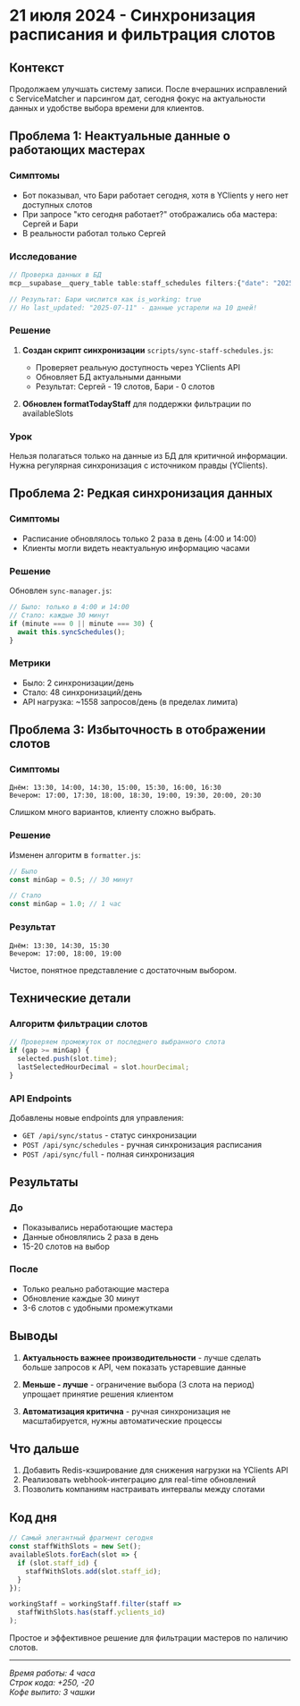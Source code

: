 # 21 июля 2024 - Синхронизация расписания и фильтрация слотов

## Контекст
Продолжаем улучшать систему записи. После вчерашних исправлений с ServiceMatcher и парсингом дат, сегодня фокус на актуальности данных и удобстве выбора времени для клиентов.

## Проблема 1: Неактуальные данные о работающих мастерах

### Симптомы
- Бот показывал, что Бари работает сегодня, хотя в YClients у него нет доступных слотов
- При запросе "кто сегодня работает?" отображались оба мастера: Сергей и Бари
- В реальности работал только Сергей

### Исследование
```javascript
// Проверка данных в БД
mcp__supabase__query_table table:staff_schedules filters:{"date": "2025-07-21"}

// Результат: Бари числится как is_working: true
// Но last_updated: "2025-07-11" - данные устарели на 10 дней!
```

### Решение
1. **Создан скрипт синхронизации** `scripts/sync-staff-schedules.js`:
   - Проверяет реальную доступность через YClients API
   - Обновляет БД актуальными данными
   - Результат: Сергей - 19 слотов, Бари - 0 слотов

2. **Обновлен formatTodayStaff** для поддержки фильтрации по availableSlots

### Урок
Нельзя полагаться только на данные из БД для критичной информации. Нужна регулярная синхронизация с источником правды (YClients).

## Проблема 2: Редкая синхронизация данных

### Симптомы
- Расписание обновлялось только 2 раза в день (4:00 и 14:00)
- Клиенты могли видеть неактуальную информацию часами

### Решение
Обновлен `sync-manager.js`:
```javascript
// Было: только в 4:00 и 14:00
// Стало: каждые 30 минут
if (minute === 0 || minute === 30) {
  await this.syncSchedules();
}
```

### Метрики
- Было: 2 синхронизации/день
- Стало: 48 синхронизаций/день
- API нагрузка: ~1558 запросов/день (в пределах лимита)

## Проблема 3: Избыточность в отображении слотов

### Симптомы
```
Днём: 13:30, 14:00, 14:30, 15:00, 15:30, 16:00, 16:30
Вечером: 17:00, 17:30, 18:00, 18:30, 19:00, 19:30, 20:00, 20:30
```
Слишком много вариантов, клиенту сложно выбрать.

### Решение
Изменен алгоритм в `formatter.js`:
```javascript
// Было
const minGap = 0.5; // 30 минут

// Стало  
const minGap = 1.0; // 1 час
```

### Результат
```
Днём: 13:30, 14:30, 15:30
Вечером: 17:00, 18:00, 19:00
```
Чистое, понятное представление с достаточным выбором.

## Технические детали

### Алгоритм фильтрации слотов
```javascript
// Проверяем промежуток от последнего выбранного слота
if (gap >= minGap) {
  selected.push(slot.time);
  lastSelectedHourDecimal = slot.hourDecimal;
}
```

### API Endpoints
Добавлены новые endpoints для управления:
- `GET /api/sync/status` - статус синхронизации
- `POST /api/sync/schedules` - ручная синхронизация расписания
- `POST /api/sync/full` - полная синхронизация

## Результаты

### До
- Показывались неработающие мастера
- Данные обновлялись 2 раза в день
- 15-20 слотов на выбор

### После
- Только реально работающие мастера
- Обновление каждые 30 минут
- 3-6 слотов с удобными промежутками

## Выводы

1. **Актуальность важнее производительности** - лучше сделать больше запросов к API, чем показать устаревшие данные

2. **Меньше - лучше** - ограничение выбора (3 слота на период) упрощает принятие решения клиентом

3. **Автоматизация критична** - ручная синхронизация не масштабируется, нужны автоматические процессы

## Что дальше

1. Добавить Redis-кэширование для снижения нагрузки на YClients API
2. Реализовать webhook-интеграцию для real-time обновлений
3. Позволить компаниям настраивать интервалы между слотами

## Код дня
```javascript
// Самый элегантный фрагмент сегодня
const staffWithSlots = new Set();
availableSlots.forEach(slot => {
  if (slot.staff_id) {
    staffWithSlots.add(slot.staff_id);
  }
});

workingStaff = workingStaff.filter(staff => 
  staffWithSlots.has(staff.yclients_id)
);
```
Простое и эффективное решение для фильтрации мастеров по наличию слотов.

---

*Время работы: 4 часа*  
*Строк кода: +250, -20*  
*Кофе выпито: 3 чашки*